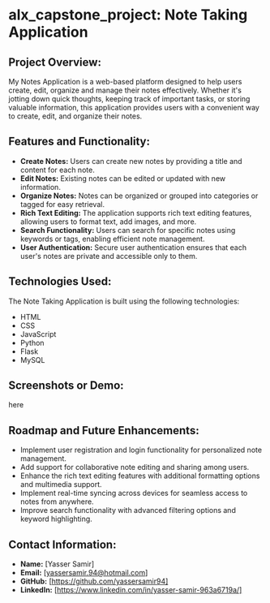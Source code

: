 # alx_capstone_project: Note Taking Application

## Project Overview:
My Notes Application is a web-based platform designed to help users create, edit, organize and manage their notes effectively. Whether it's jotting down quick thoughts, keeping track of important tasks, or storing valuable information, this application provides users with a convenient way to create, edit, and organize their notes.

## Features and Functionality:
- **Create Notes:** Users can create new notes by providing a title and content for each note.
- **Edit Notes:** Existing notes can be edited or updated with new information.
- **Organize Notes:** Notes can be organized or grouped into categories or tagged for easy retrieval.
- **Rich Text Editing:** The application supports rich text editing features, allowing users to format text, add images, and more.
- **Search Functionality:** Users can search for specific notes using keywords or tags, enabling efficient note management.
- **User Authentication:** Secure user authentication ensures that each user's notes are private and accessible only to them.

## Technologies Used:
The Note Taking Application is built using the following technologies:
- HTML
- CSS
- JavaScript
- Python
- Flask
- MySQL

## Screenshots or Demo:
here

## Roadmap and Future Enhancements:
- Implement user registration and login functionality for personalized note management.
- Add support for collaborative note editing and sharing among users.
- Enhance the rich text editing features with additional formatting options and multimedia support.
- Implement real-time syncing across devices for seamless access to notes from anywhere.
- Improve search functionality with advanced filtering options and keyword highlighting.

## Contact Information:
- **Name:** [Yasser Samir]
- **Email:** [yassersamir.94@hotmail.com]
- **GitHub:** [https://github.com/yassersamir94]
- **LinkedIn:** [https://www.linkedin.com/in/yasser-samir-963a6719a/]
